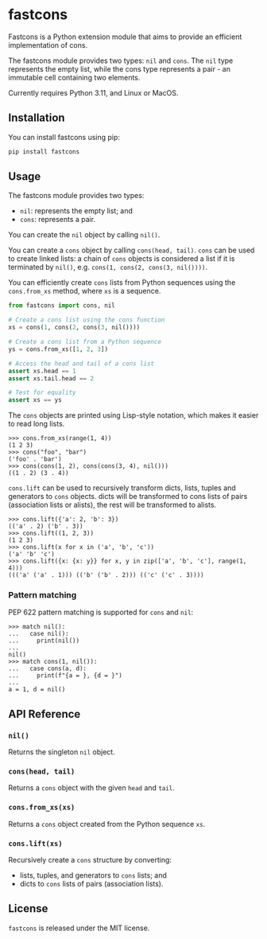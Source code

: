 # fastcons

Fastcons is a Python extension module that aims to provide an efficient implementation of cons.

The fastcons module provides two types: `nil` and `cons`. The `nil` type represents the empty list, while the cons type represents a pair - an immutable cell containing two elements.

Currently requires Python 3.11, and Linux or MacOS.

## Installation

You can install fastcons using pip:

``` python
pip install fastcons
```

## Usage

The fastcons module provides two types:

- `nil`: represents the empty list; and
- `cons`: represents a pair.

You can create the `nil` object by calling `nil()`.

You can create a `cons` object by calling `cons(head, tail)`. `cons` can be used to create linked lists: a chain of `cons` objects is considered a list if it is terminated by `nil()`, e.g. `cons(1, cons(2, cons(3, nil())))`.

You can efficiently create `cons` lists from Python sequences using the `cons.from_xs` method, where `xs` is a sequence.

``` python
from fastcons import cons, nil

# Create a cons list using the cons function
xs = cons(1, cons(2, cons(3, nil())))

# Create a cons list from a Python sequence
ys = cons.from_xs([1, 2, 3])

# Access the head and tail of a cons list
assert xs.head == 1
assert xs.tail.head == 2

# Test for equality
assert xs == ys
```

The `cons` objects are printed using Lisp-style notation, which makes it easier to read long lists.

``` python-console
>>> cons.from_xs(range(1, 4))
(1 2 3)
>>> cons("foo", "bar")
('foo' . 'bar')
>>> cons(cons(1, 2), cons(cons(3, 4), nil()))
((1 . 2) (3 . 4))
```

`cons.lift` can be used to recursively transform dicts, lists, tuples and generators to `cons` objects. dicts will be transformed to cons lists of pairs (association lists or alists), the rest will be transformed to alists.

``` python-console
>>> cons.lift({'a': 2, 'b': 3})
(('a' . 2) ('b' . 3))
>>> cons.lift((1, 2, 3))
(1 2 3)
>>> cons.lift(x for x in ('a', 'b', 'c'))
('a' 'b' 'c')
>>> cons.lift({x: {x: y}} for x, y in zip(['a', 'b', 'c'], range(1, 4)))
((('a' ('a' . 1))) (('b' ('b' . 2))) (('c' ('c' . 3))))
```

### Pattern matching

PEP 622 pattern matching is supported for `cons` and `nil`:

``` python-console
>>> match nil():
...   case nil():
...     print(nil())
...
nil()
>>> match cons(1, nil()):
...   case cons(a, d):
...     print(f"{a = }, {d = }")
...
a = 1, d = nil()
```

## API Reference

### `nil()`

Returns the singleton `nil` object.

### `cons(head, tail)`

Returns a `cons` object with the given `head` and `tail`.

### `cons.from_xs(xs)`

Returns a `cons` object created from the Python sequence `xs`.

### `cons.lift(xs)`

Recursively create a `cons` structure by converting:

- lists, tuples, and generators to `cons` lists; and
- dicts to `cons` lists of pairs (association lists).

## License

`fastcons` is released under the MIT license.
